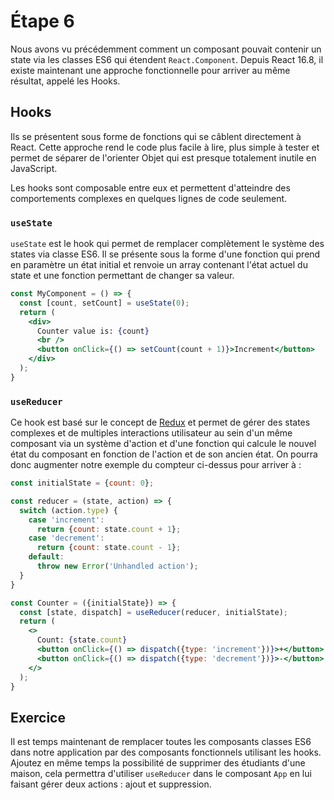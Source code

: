 # Étape 6

Nous avons vu précédemment comment un composant pouvait contenir un state via les classes ES6 qui étendent
`React.Component`. Depuis React 16.8, il existe maintenant une approche fonctionnelle pour arriver au même résultat,
appelé les Hooks.

## Hooks

Ils se présentent sous forme de fonctions qui se câblent directement à React. Cette approche rend le code plus facile
à lire, plus simple à tester et permet de séparer de l'orienter Objet qui est presque totalement inutile en JavaScript.

Les hooks sont composable entre eux et permettent d'atteindre des comportements complexes en quelques lignes de code
seulement.

### `useState`

`useState` est le hook qui permet de remplacer complètement le système des states via classe ES6. Il se présente
sous la forme d'une fonction qui prend en paramètre un état initial et renvoie un array contenant l'état actuel du
state et une fonction permettant de changer sa valeur.

```jsx harmony
const MyComponent = () => {
  const [count, setCount] = useState(0);
  return (
    <div>
      Counter value is: {count}
      <br />
      <button onClick={() => setCount(count + 1)}>Increment</button>
    </div>
  );
}
```

### `useReducer`

Ce hook est basé sur le concept de [Redux](https://redux.js.org/) et permet de gérer des states complexes et de
multiples interactions utilisateur au sein d'un même composant via un système d'action et d'une fonction qui calcule
le nouvel état du composant en fonction de l'action et de son ancien état. On pourra donc augmenter notre exemple du
compteur ci-dessus pour arriver à :

```jsx harmony
const initialState = {count: 0};

const reducer = (state, action) => {
  switch (action.type) {
    case 'increment':
      return {count: state.count + 1};
    case 'decrement':
      return {count: state.count - 1};
    default:
      throw new Error('Unhandled action');
  }
}

const Counter = ({initialState}) => {
  const [state, dispatch] = useReducer(reducer, initialState);
  return (
    <>
      Count: {state.count}
      <button onClick={() => dispatch({type: 'increment'})}>+</button>
      <button onClick={() => dispatch({type: 'decrement'})}>-</button>
    </>
  );
}
```

## Exercice

Il est temps maintenant de remplacer toutes les composants classes ES6 dans notre application par des composants
fonctionnels utilisant les hooks. Ajoutez en même temps la possibilité de supprimer des étudiants d'une maison, cela
permettra d'utiliser `useReducer` dans le composant `App` en lui faisant gérer deux actions : ajout et suppression.
